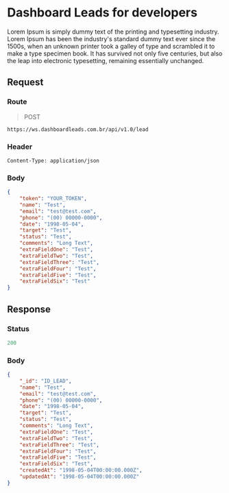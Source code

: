 # Dashboard Leads for developers

Lorem Ipsum is simply dummy text of the printing and typesetting industry. Lorem Ipsum has been the industry's standard dummy text ever since the 1500s, when an unknown printer took a galley of type and scrambled it to make a type specimen book. It has survived not only five centuries, but also the leap into electronic typesetting, remaining essentially unchanged.

## Request

### Route

> POST

~~~
https://ws.dashboardleads.com.br/api/v1.0/lead
~~~

### Header

~~~
Content-Type: application/json
~~~

### Body

~~~JSON
{
    "token": "YOUR_TOKEN",
    "name": "Test",
    "email": "test@test.com",
    "phone": "(00) 00000-0000",
    "date": "1998-05-04",
    "target": "Test",
    "status": "Test",
    "comments": "Long Text",
    "extraFieldOne": "Test",
    "extraFieldTwo": "Test",
    "extraFieldThree": "Test",
    "extraFieldFour": "Test",
    "extraFieldFive": "Test",
    "extraFieldSix": "Test"
}
~~~

## Response

### Status

~~~PHP
200
~~~

### Body

~~~JSON
{
    "_id": "ID_LEAD",
    "name": "Test",
    "email": "test@test.com",
    "phone": "(00) 00000-0000",
    "date": "1998-05-04",
    "target": "Test",
    "status": "Test",
    "comments": "Long Text",
    "extraFieldOne": "Test",
    "extraFieldTwo": "Test",
    "extraFieldThree": "Test",
    "extraFieldFour": "Test",
    "extraFieldFive": "Test",
    "extraFieldSix": "Test",
    "createdAt": "1998-05-04T00:00:00.000Z",
    "updatedAt": "1998-05-04T00:00:00.000Z"
}
~~~



